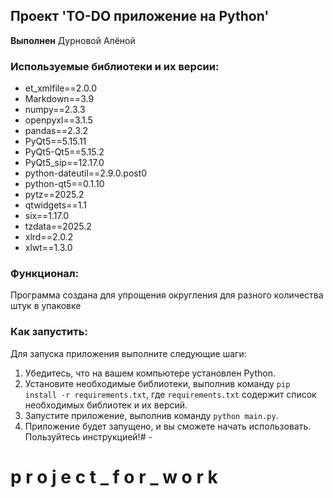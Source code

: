 ## Проект 'TO-DO приложение на Python'

**Выполнен** Дурновой Алёной

### Используемые библиотеки и их версии:

- et_xmlfile==2.0.0
- Markdown==3.9
- numpy==2.3.3
- openpyxl==3.1.5
- pandas==2.3.2
- PyQt5==5.15.11
- PyQt5-Qt5==5.15.2
- PyQt5_sip==12.17.0
- python-dateutil==2.9.0.post0
- python-qt5==0.1.10
- pytz==2025.2
- qtwidgets==1.1
- six==1.17.0
- tzdata==2025.2
- xlrd==2.0.2
- xlwt==1.3.0

### Функционал:

Программа создана для упрощения округления для разного количества штук в упаковке

### Как запустить:


Для запуска приложения выполните следующие шаги:

1. Убедитесь, что на вашем компьютере установлен Python.
2. Установите необходимые библиотеки, выполнив команду `pip install -r requirements.txt`, где `requirements.txt` содержит список необходимых библиотек и их версий.
3. Запустите приложение, выполнив команду `python main.py`.
4. Приложение будет запущено, и вы сможете начать использовать. Пользуйтесь инструкцией!#   - 
#   p r o j e c t _ f o r _ w o r k 
 
 

